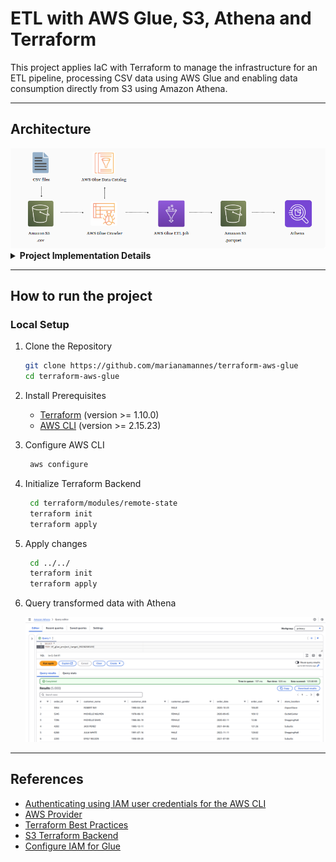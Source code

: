 # ETL with AWS Glue, S3, Athena and Terraform

This project applies IaC with Terraform to manage the infrastructure for an ETL pipeline, processing CSV data using AWS Glue and enabling data consumption directly from S3 using Amazon Athena.

---

## Architecture
<img src="img/architecture.png">

<details>
  <summary> <b>Project Implementation Details</b> </summary>

- **Configuring S3 Backend and DynamoDB for Locks:** Set up an S3 bucket to store Terraform state files and a DynamoDB table to manage state locking.

- **Creating S3 Buckets:** Three buckets are provisioned to handle source data, transformed data, and Glue scripts.

- **Uploading Files:** CSV files from the `mock_data/` directory are uploaded to the source bucket.

- **Configuring IAM Roles:** Permissions are set up to allow Glue and Lambda to interact with S3.

- **Setting Up AWS Glue:** 
  - A database catalogs the data schema.
  - A crawler detects and updates the schema.
  - A job converts CSV files into Parquet format while making the necessary adjustments to the data structure.

- **Configuring Triggers and Lambda:** Automates workflows to run on file uploads to the source bucket.

- **Setting Up Athena:** A query is created in Amazon Athena to directly consume and analyze Parquet data stored in S3.

- **Implementing GitHub Actions:** CI/CD pipelines automate Terraform deployments for efficient infrastructure management.

</details>

---

## How to run the project

### Local Setup
1. Clone the Repository
   
   ```bash
   git clone https://github.com/marianamannes/terraform-aws-glue
   cd terraform-aws-glue
   ```
2. Install Prerequisites 
   - [Terraform](https://developer.hashicorp.com/terraform/downloads) (version >= 1.10.0)
   - [AWS CLI](https://aws.amazon.com/cli/) (version >= 2.15.23)
3. Configure AWS CLI
   ```bash
    aws configure
   ```
4. Initialize Terraform Backend
   ```bash
    cd terraform/modules/remote-state
    terraform init
    terraform apply
   ```
5. Apply changes
   ```bash
    cd ../../
    terraform init
    terraform apply
   ```
5. Query transformed data with Athena

   <img src="img/athena.png">

---

## References
- [Authenticating using IAM user credentials for the AWS CLI](https://docs.aws.amazon.com/cli/v1/userguide/cli-authentication-user.html)
- [AWS Provider](https://registry.terraform.io/providers/hashicorp/aws/latest/docs)
- [Terraform Best Practices](https://www.terraform-best-practices.com/)
- [S3 Terraform Backend](https://developer.hashicorp.com/terraform/language/backend/s3)
- [Configure IAM for Glue](https://docs.aws.amazon.com/glue/latest/dg/configure-iam-for-glue.html)